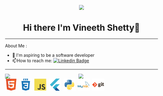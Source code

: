 <div id="header" align="center">
 <img src="https://media.giphy.com/media/M9gbBd9nbDrOTu1Mqx/giphy.gif" width="100"/>
 <h1> Hi there I'm Vineeth Shetty👋</h1>
 
</div>

--- 

About Me :
- :telescope: I'm aspiring to be a software developer 
- :mailbox:How to reach me: [![Linkedin Badge](https://img.shields.io/badge/-VineethShetty-blue?style=flat&logo=Linkedin&logoColor=white)](https://www.linkedin.com/in/vineeth-shetty-978268187/)

---

<div>
  <img align="left"  width="48%" src="https://github-readme-stats.vercel.app/api?username=Vineeth-Shetty3&show_icons=true&theme=tokyonight"/>
  <img align="left" width="48%" src="https://github-readme-stats.vercel.app/api/top-langs/?username=Vineeth-Shetty3&hide_progress=true&theme=synthwave"/>
</div>

<div>
  <img src="https://github.com/devicons/devicon/blob/master/icons/html5/html5-original.svg" title="HTML5" alt="HTML" width="40" height="40"/>&nbsp;
  <img src="https://github.com/devicons/devicon/blob/master/icons/css3/css3-plain-wordmark.svg"  title="CSS3" alt="CSS" width="40" height="40"/>&nbsp;
  <img src="https://github.com/devicons/devicon/blob/master/icons/javascript/javascript-original.svg" title="JavaScript" alt="JavaScript" width="40" height="40"/>&nbsp;
  <img src="https://github.com/devicons/devicon/blob/master/icons/flutter/flutter-original.svg" title="Flutter" alt="Flutter" width="40" height="40"/>&nbsp;
  <img src="https://github.com/devicons/devicon/blob/master/icons/python/python-original.svg" title="Python" alt="Python" width="40" height="40"/>&nbsp;
  <img src="https://github.com/devicons/devicon/blob/master/icons/mysql/mysql-original-wordmark.svg" title="MySQL"  alt="MySQL" width="40" height="40"/>&nbsp;
  <img src="https://github.com/devicons/devicon/blob/master/icons/git/git-original-wordmark.svg" title="Git" **alt="Git" width="40" height="40"/>
</div>

